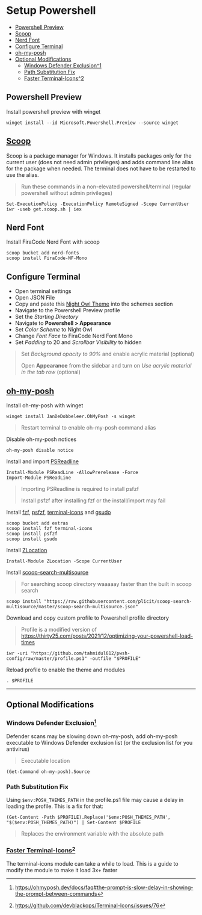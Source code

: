 # Setup Powershell

- [Powershell Preview](#powershell-preview)
- [Scoop](#scoop)
- [Nerd Font](#nerd-font)
- [Configure Terminal](#configure-terminal)
- [oh-my-posh](#oh-my-posh)
- [Optional Modifications](#optional-modifications)
  - [Windows Defender Exclusion^1](#windows-defender-exclusion1)
  - [Path Substitution Fix](#path-substitution-fix)
  - [Faster Terminal-Icons^2](#faster-terminal-icons2)

## Powershell Preview

Install powershell preview with winget

```console
winget install --id Microsoft.Powershell.Preview --source winget
```

## [Scoop](https://scoop.sh/)

Scoop is a package manager for Windows. It installs packages only for the current user (does not need admin privileges) and adds command line alias for the package when needed. The terminal does not have to be restarted to use the alias.

> Run these commands in a non-elevated powershell/terminal (regular powershell without admin privileges)

```console
Set-ExecutionPolicy -ExecutionPolicy RemoteSigned -Scope CurrentUser
iwr -useb get.scoop.sh | iex
```

## Nerd Font

Install FiraCode Nerd Font with scoop

```console
scoop bucket add nerd-fonts
scoop install FiraCode-NF-Mono
```

## Configure Terminal

- Open terminal settings
- Open JSON File
- Copy and paste this [Night Owl Theme](https://github.com/edurojasr/Windows-Terminal-Night-Owl-Theme/blob/master/schemes.json) into the schemes section
- Navigate to the Powershell Preview profile
- Set the *Starting Directory*
- Navigate to **Powershell > Appearance**
- Set *Color Scheme* to Night Owl
- Change *Font Face* to FiraCode Nerd Font Mono
- Set *Padding* to 20 and *Scrollbar Visibility* to hidden

> Set *Background opacity to 90%* and enable acrylic material (optional)
>
> Open **Appearance** from the sidebar and turn on *Use acrylic material in the tab row* (optional)

## [oh-my-posh](https://ohmyposh.dev/)

Install oh-my-posh with winget

```console
winget install JanDeDobbeleer.OhMyPosh -s winget
```

> Restart terminal to enable oh-my-posh command alias

Disable oh-my-posh notices

```console
oh-my-posh disable notice
```

Install and import [PSReadline](https://github.com/PowerShell/PSReadLine)

```console
Install-Module PSReadLine -AllowPrerelease -Force
Import-Module PSReadLine
```

> Importing PSReadline is required to install psfzf
>
> Install psfzf after installing fzf or the install/import may fail

Install [fzf](https://github.com/junegunn/fzf), [psfzf](https://github.com/kelleyma49/PSFzf), [terminal-icons](https://github.com/devblackops/Terminal-Icons) and [gsudo](<https://github.com/gerardog/gsudo>)

```console
scoop bucket add extras
scoop install fzf terminal-icons
scoop install psfzf
scoop install gsudo
```

Install [ZLocation](https://github.com/vors/ZLocation)

```console
Install-Module ZLocation -Scope CurrentUser
```

Install [scoop-search-multisource](https://github.com/plicit/scoop-search-multisource)
> For searching scoop directory waaaaay faster than the built in scoop search

```console
scoop install "https://raw.githubusercontent.com/plicit/scoop-search-multisource/master/scoop-search-multisource.json"
```

Download and copy custom profile to Powershell profile directory

> Profile is a modified version of <https://thirty25.com/posts/2021/12/optimizing-your-powershell-load-times>

```console
iwr -uri "https://github.com/tahmidul612/pwsh-config/raw/master/profile.ps1" -outfile "$PROFILE"
```

Reload profile to enable the theme and modules

```console
. $PROFILE
```

---

## Optional Modifications

### Windows Defender Exclusion[^1]

Defender scans may be slowing down oh-my-posh, add oh-my-posh executable to Windows Defender exclusion list (or the exclusion list for you antivirus)

> Executable location

```console
(Get-Command oh-my-posh).Source
```

### Path Substitution Fix

Using `$env:POSH_THEMES_PATH` in the profile.ps1 file may cause a delay in loading the profile. This is a fix for that:

```console
(Get-Content -Path $PROFILE).Replace('$env:POSH_THEMES_PATH', "$($env:POSH_THEMES_PATH)") | Set-Content $PROFILE
```

> Replaces the environment variable with the absolute path

### [Faster Terminal-Icons](./mods/faster-terminal-icons.md)[^2]

The terminal-icons module can take a while to load. This is a guide to modify the module to make it load 3x+ faster

[^1]: <https://ohmyposh.dev/docs/faq#the-prompt-is-slow-delay-in-showing-the-prompt-between-commands>
[^2]: <https://github.com/devblackops/Terminal-Icons/issues/76>
